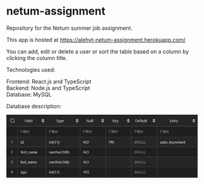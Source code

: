 # netum-assignment
Repository for the Netum summer job assignment.  

This app is hosted at https://alehyt-netum-assignment.herokuapp.com/  
  
You can add, edit or delete a user or sort the table based on a column by clicking the column title.  
  
Technologies used:  
  
Frontend: React.js and TypeScript  
Backend: Node.js and TypeScript  
Database: MySQL  

Database description:  

![database](/screenshots/Database.png)
